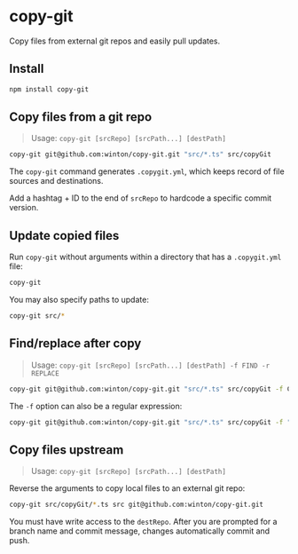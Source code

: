 # copy-git

Copy files from external git repos and easily pull updates.

## Install

```bash
npm install copy-git
```

## Copy files from a git repo

> Usage: `copy-git [srcRepo] [srcPath...] [destPath]`

```bash
copy-git git@github.com:winton/copy-git.git "src/*.ts" src/copyGit
```

The `copy-git` command generates `.copygit.yml`, which keeps record of file sources and destinations.

Add a hashtag + ID to the end of `srcRepo` to hardcode a specific commit version.

## Update copied files

Run `copy-git` without arguments within a directory that has a `.copygit.yml` file:

```bash
copy-git
```

You may also specify paths to update:

```bash
copy-git src/*
```

## Find/replace after copy

> Usage: `copy-git [srcRepo] [srcPath...] [destPath] -f FIND -r REPLACE`

```bash
copy-git git@github.com:winton/copy-git.git "src/*.ts" src/copyGit -f CopyGit -r CopyGit2
```

The `-f` option can also be a regular expression:

```bash
copy-git git@github.com:winton/copy-git.git "src/*.ts" src/copyGit -f "/([cC])opyGit/g" -r "$1opyGit2"
```

## Copy files upstream

> Usage: `copy-git [srcRepo] [srcPath...] [destPath]`

Reverse the arguments to copy local files to an external git repo:

```bash
copy-git src/copyGit/*.ts src git@github.com:winton/copy-git.git
```

You must have write access to the `destRepo`. After you are prompted for a branch name and commit message, changes automatically commit and push.
